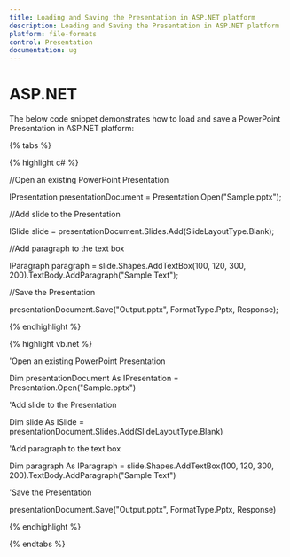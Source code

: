 ```yaml
---
title: Loading and Saving the Presentation in ASP.NET platform
description: Loading and Saving the Presentation in ASP.NET platform
platform: file-formats
control: Presentation
documentation: ug
---
```

# ASP.NET

The below code snippet demonstrates how to load and save a PowerPoint Presentation in ASP.NET platform:

{% tabs %}

{% highlight c# %}

//Open an existing PowerPoint Presentation

IPresentation presentationDocument = Presentation.Open("Sample.pptx");

//Add slide to the Presentation

ISlide slide = presentationDocument.Slides.Add(SlideLayoutType.Blank);

//Add paragraph to the text box

IParagraph paragraph = slide.Shapes.AddTextBox(100, 120, 300, 200).TextBody.AddParagraph("Sample Text");

//Save the Presentation

presentationDocument.Save("Output.pptx", FormatType.Pptx, Response);



{% endhighlight %}

{% highlight vb.net %}

'Open an existing PowerPoint Presentation

Dim presentationDocument As IPresentation = Presentation.Open("Sample.pptx")

'Add slide to the Presentation

Dim slide As ISlide = presentationDocument.Slides.Add(SlideLayoutType.Blank)

'Add paragraph to the text box

Dim paragraph As IParagraph = slide.Shapes.AddTextBox(100, 120, 300, 200).TextBody.AddParagraph("Sample Text")

'Save the Presentation

presentationDocument.Save("Output.pptx", FormatType.Pptx, Response)

{% endhighlight %}

{% endtabs %}